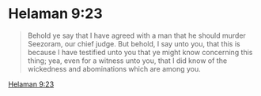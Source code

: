 # Helaman 9:23

> Behold ye say that I have agreed with a man that he should murder Seezoram, our chief judge. But behold, I say unto you, that this is because I have testified unto you that ye might know concerning this thing; yea, even for a witness unto you, that I did know of the wickedness and abominations which are among you.

[Helaman 9:23](https://www.churchofjesuschrist.org/study/scriptures/bofm/hel/9?lang=eng&id=p23#p23)


